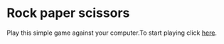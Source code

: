 # Rock paper scissors

Play this simple game against your computer.To start playing click <a href="https://rodrigo-20.github.io/Rock-paper-scissors/">here</a>.
